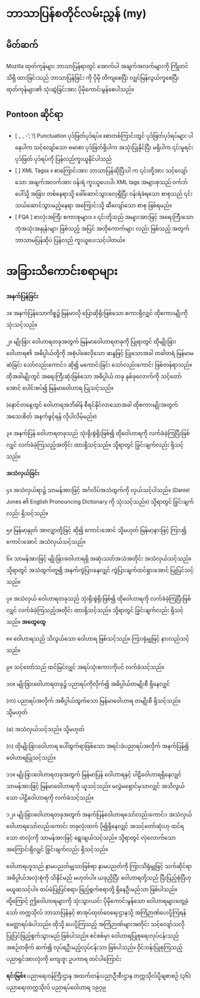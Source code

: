 # ​ဘာသာပြန်စတိုင်လမ်းညွှန် (my)

## မိတ်ဆက်
Mozilla ထုတ်ကုန်များ ဘာသာပြန်ရာတွင် အောက်ပါ အချက်အလက်များကို ကြိုတင်သိရှိ ထားခြင်းသည် ဘာသာပြန်ခြင်း ကို ပိုမို တိကျစေပြီး လျှင်မြန်လွယ်ကူစေပြီး ​ထုတ်ကုန်များ၏ သုံးဆွဲခြင်းအား ပိုမိုကောင်းမွန်စေပါသည်။

## ​Pontoon ​ဆိုင်ရာ
*   [ _ , -’;`!] Punctuation ပုဒ်ဖြတ်ပုဒ်ရပ်။    ။စာတစ်ကြာင်းတွင် ပုဒ်ဖြတ်ပုဒ်ရပ်များ ပါနေပါက သင့်လျော်သော ဗမာစာ ပုဒ်ဖြတ်ရှိပါက အသုံးပြုနိုင်ပြီး မရှိပါက ၎င်းမူရင်း ပုဒ်ဖြတ် ပုဒ်ရပ်ကို ပြန်လည်ကူးယူနိုင်ပါသည်
*   [ <a href="%(link)s"></a> ] XML Tags။    ။ စာကြောင်းအား ဘာသာပြန်ဆိုပြီးပါ က ၎င်းတို့အား သင့်လျော်သော အချက်အလက်အား ဝန်းရံ ကူးယူပေးပါ၊ XML tags အများစုသည် ဝက်ဘ် ပေါ်သို့ အခြား တစ်နေရာသို့ ခေါ်ဆောင်သွားလေ့ရှိပြီး ဝန်းရံခံရသော စာစုသည် ၎င်းသယ်ဆောင်သွားမည့်နေရာ အကြောင်းသို့ ဆီလျော်သော စာစု ဖြစ်ရမည်။
*   [ FQA ] စာလုံးအကြီး စကားစုများ။    ။ ၎င်းတို့သည် အများအားဖြင့် အရေးကြီးသော ဘုံအသုံးအနှုန်းများ ဖြစ်သည့် အပြင် အတိုကောက်များ လည်း ဖြစ်သည့် အတွက် ဘာသာမပြန်ဆိုပဲ ပြန်လည် ကူးယူပေးသင့်ပါတယ်။

# အခြားသိကောင်းစရာများ

**အနက်ပြန်ခြင်း**

၁။ 	အနက်ပြန်သောကိစ္စ၌ မြန်မာလို ပြောဆိုရိုးဖြစ်သော စကားရှိလျှင် ထိုစကားမျိုးကို သုံးသင့်သည်။

၂။ 	မျိုးခြား ဝေါဟာရတခုအတွက် မြန်မာဝေါဟာရတခုကို ပြုရာတွင် ထိုမျိုးခြားဝေါဟာရ၏ အဓိပ္ပါယ်တို့ကို အစုံပါစေလိုသော ဆန္ဒဖြင့် ပြုသောအခါ တခါတရံ မြန်မာမဆံခြင်း သော်လည်းကောင်း၊ ဆို၍ မကောင်းခြင်း သော်လည်းကောင်း ဖြစ်တန်ရာသည်။ ထိုအခါမျိုးတွင် အရေးကြီးဆုံးဖြစ်သော အဓိပ္ပါယ် တခု နှစ်ခုလောက်ကို သင့်တော်အောင် ပေါင်းစပ်၍ မြန်မာဝေါဟာရ ပြုသင့်သည်။

(နောင်တနေ့တွင် ဝေါဟာရအဘိဓါန် စီရင်နိုင်လာသောအခါ ထိုစကားမျိုးအတွက် အသေးစိတ် အနက်ဖွင့်ရန် လိုပါလိမ့်မည်။)

၃။ 	အနက်ပြန် ဝေါဟာရတခုသည် သုံးရိုးစွဲရိုးဖြစ်၍ ထိုဝေါဟာရကို လက်ခံခဲ့ကြပြီးဖြစ်လျှင် လက်ခံခဲ့ကြသည့်အတိုင်း ထားရှိသင့်သည်။ သို့ရာတွင် ခြွင်းချက်လည်း ရှိသင့်သည်။

**အသံလှယ်ခြင်း** 	 

၄။ 	အသံလှယ်ရာ၌ သာမန်အားဖြင့် အင်္ဂလိပ်အသံထွက်ကို လှယ်သင့်ပါသည်။ (Daniel Jones ၏ English Pronouncing Dictionary ကို သုံးသင့်သည်။) သို့ရာတွင် ခြွင်းချက်လည်း ရှိသင့်သည်။

၅။ 	မြန်မာ့နှုတ် အာလျှာတို့ဖြင့် ဆို၍ ကောင်းအောင် သို့မဟုတ် မြန်မာ့နားဖြင့် ကြား၍ ကောင်းအောင် အသံလှယ်သင့်သည်။

၆။ 	သာမန်အားဖြင့် မျိုးခြားဝေါဟာရရှိ အဆုံးသတ်အသံအတိုင်း အသံလှယ်သင့်သည်။ သို့ရာတွင် အသံထွက်တူ၍ အနက်ကွဲပြားနေလျှင် ကွဲပြားချက်ထင်ရှားအောင် ပြုပြင်သင့်သည်။

၇။ 	အသံလှယ် ဝေါဟာရတခုသည် သုံးရိုးစွဲရိုးဖြစ်၍ ထိုဝေါဟာရကို လက်ခံခဲ့ကြပြီးဖြစ်လျှင် လက်ခံခဲ့ကြသည့်အတိုင်း ထားရှိသင့်သည်။ သို့ရာတွင် ခြွင်းချက်လည်း ရှိသင့်သည်။
**အထွေထွေ** 	 

၈။ 	ဝေါဟာရသည် သိလွယ်သော ဝေါဟာရ ဖြစ်သင့်သည်။ ကြားရုံမျှဖြင့် နားလည်သင့်သည်။

၉။ 	သင့်တော်သည် ထင်မြင်လျှင် အရပ်သုံးစကားကိုပင် လက်ခံသင့်သည်။

၁၀။ 	မျိုးခြားဝေါဟာရတခု၌ ပညာရပ်ကိုလိုက်၍ အဓိပ္ပါယ်တမျိုးစီ ရှိနေလျှင်

(က) ပညာရပ်အလိုက် အဓိပ္ပါယ်ထွက်သော မြန်မာဝေါဟာရ တမျိုးစီ ရှိသင့်သည်။ သို့မဟုတ်

(ခ) အသံလှယ်သင့်သည်။ သို့မဟုတ်

(ဂ) ထိုမျိုးခြားဝေါဟာရ ပေါ်ထွက်ရာဖြစ်သော အရင်းခံပညာရပ်အလိုက် အနက်ပြန်၍ ဝေါဟာရပြုသင့်သည်။

၁၁။ 	မျိုးခြားဝေါဟာရတခုအတွက် မြန်မာပြန် ဝေါဟာရနှင့် ပါဠိဝေါဟာရရှိနေလျှင် သာမန်အားဖြင့် မြန်မာဝေါဟာရကို ယူသင့်သည်။ မလွှဲမရှောင်မှသာလျှင် အသိလွယ်သော ပါဠိဝေါဟာရကို လက်ခံသင့်သည်။

၁၂။ 	မျိုးခြားဝေါဟာရတခုအတွက် အနက်ပြန်ဝေါဟာရသော်လည်းကောင်း၊ အသံလှယ် ဝေါဟာရသော်လည်းကောင်း တခုလုံးထက် ပို၍ရှိနေလျှင် အသင့်တော်ဆုံးဟု ထင်ရသော တလုံးကို သာမန်အားဖြင့် ရွေးချယ်သင့်သည်။ သို့ရာတွင် လုံလောက်သော အကြောင်းရှိလျှင် ခြွင်းချက်လည်း ရှိသင့်သည်။
  	  	  	  	  	  	  	 
ဝေါဟာရဟူသည် နာမပညတ်မျှသာဖြစ်ရာ နာမပညတ်ကို ကြားသိရုံမျှဖြင့် သက်ဆိုင်ရာ အဓိပ္ပါယ်အလုံးစုံကို သိနိုင်မည် မဟုတ်ပါ။ ယခုညှိပြီး ဝေါဟာရတို့သည် ပြီးပြည့်စုံပြီဟု မယူဆသင့်ပါ။ ထပ်မံပြုပြင်စရာ၊ ဖြည့်စွက်စရာတို့ ရှိနေဦးမည်သာ ဖြစ်ပါသည်။ ထို့ကြောင့် ဤဝေါဟာရများကို သုံးသွားယင်း ပိုမိုကောင်းမွန်သော ဝေါဟာရများတွေ့ခဲ့သော် တက္ကသိုလ် ဘာသာပြန်နှင့် စာအုပ်ထုတ်ဝေရေးဌာနသို့ အကြံဉာဏ်ပေးပို့ကြရန် မေတ္တာရပ်ခံပါသည်။ ထိုသို့ ပေးပို့ကြသည့် အကြံဉာဏ်များအတိုင်း သင့်လျော်သလို ပြုပြင်ဖြည့်စွက်သွားမည် ဖြစ်ပါသည်။ စင်စစ်မှာ ဝေါဟာရပြုစုရေးလုပ်ငန်းသည် အစဉ်တစိုက် ဆက်၍ လုပ်ရဦးမည့်လုပ်ငန်းသာ ဖြစ်ပါသည်။
ဝိုင်းဝန်းပြုစုကြသည့် ပညာရှင်အားလုံးကို ကျေးဇူး ဥပကာရ တင်ပါကြောင်း

**ရင်းမြစ်။**
ပညာရေးဝန်ကြီးဌာန
အထက်တန်းပညာဦးစီးဌာန
တက္ကသိုလ်ပို့ချစာစဉ် (၃၆)
ပညာရေးတက္ကသိုလ်
ပညာရပ်ဝေါဟာရ
၁၉၇၉
